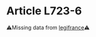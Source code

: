 # Article L723-6

⚠️Missing data from [legifrance](https://www.legifrance.gouv.fr/codes/article_lc/LEGIARTI000006240504)⚠️